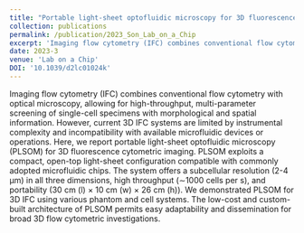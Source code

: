 ```yaml
---
title: "Portable light-sheet optofluidic microscopy for 3D fluorescence imaging flow cytometry"
collection: publications
permalink: /publication/2023_Son_Lab_on_a_Chip
excerpt: 'Imaging flow cytometry (IFC) combines conventional flow cytometry with optical microscopy, allowing for high-throughput, multi-parameter screening of single-cell specimens with morphological and spatial information. However, current 3D IFC systems are limited by instrumental complexity and incompatibility with available microfluidic devices or operations. Here, we report portable light-sheet optofluidic microscopy (PLSOM) for 3D fluorescence cytometric imaging. PLSOM exploits a compact, open-top light-sheet configuration compatible with commonly adopted microfluidic chips. The system offers a subcellular resolution (2-4 μm) in all three dimensions, high throughput (∼1000 cells per s), and portability (30 cm (l) × 10 cm (w) × 26 cm (h)). We demonstrated PLSOM for 3D IFC using various phantom and cell systems. The low-cost and custom-built architecture of PLSOM permits easy adaptability and dissemination for broad 3D flow cytometric investigations.'
date: 2023-3
venue: 'Lab on a Chip'
DOI: '10.1039/d2lc01024k'
---
```

Imaging flow cytometry (IFC) combines conventional flow cytometry with optical microscopy, allowing for high-throughput, multi-parameter screening of single-cell specimens with morphological and spatial information. However, current 3D IFC systems are limited by instrumental complexity and incompatibility with available microfluidic devices or operations. Here, we report portable light-sheet optofluidic microscopy (PLSOM) for 3D fluorescence cytometric imaging. PLSOM exploits a compact, open-top light-sheet configuration compatible with commonly adopted microfluidic chips. The system offers a subcellular resolution (2-4 μm) in all three dimensions, high throughput (∼1000 cells per s), and portability (30 cm (l) × 10 cm (w) × 26 cm (h)). We demonstrated PLSOM for 3D IFC using various phantom and cell systems. The low-cost and custom-built architecture of PLSOM permits easy adaptability and dissemination for broad 3D flow cytometric investigations.
